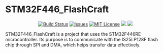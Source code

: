 # STM32F446_FlashCraft

<p align="center">
    <a href="https://github.com/imahjoub/STM32F446_FlashCraft/actions">
        <img src="https://github.com/imahjoub/STM32F446_FlashCraft/actions/workflows/STM32F446_FlashCraft.yml/badge.svg" alt="Build Status"></a>    
    <a href="https://github.com/imahjoub/STM32F446_FlashCraft/issues">
        <img src="https://custom-icon-badges.herokuapp.com/github/issues-raw/imahjoub/STM32F446_FlashCraft?logo=github" alt="Issues" /></a>
    <a href="https://github.com/imahjoub/STM32F446_FlashCraft/blob/main/LICENSE">
        <img src="https://img.shields.io/badge/License-MIT-yellow.svg" alt="MIT License"></a>
    <a href="https://github.com/imahjoub/STM32F446_FlashCraft" alt="GitHub code size in bytes">
        <img src="https://img.shields.io/github/languages/code-size/imahjoub/STM32F446_FlashCraft" /></a>
    <a href="https://github.com/imahjoub/STM32F446_FlashCraft" alt="Activity">
        <img src="https://img.shields.io/github/commit-activity/y/imahjoub/STM32F446_FlashCraft" /></a>
</p>

STM32F446_FlashCraft is a project that uses the STM32F446RE microcontroller. Its purpose is to communicate with the IS25LP128F flash chip through SPI and DMA, which helps transfer data effectively.
